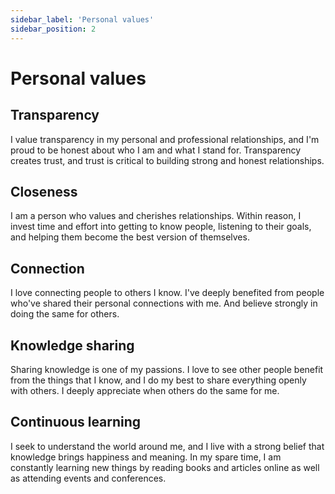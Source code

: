 ```yaml
---
sidebar_label: 'Personal values'
sidebar_position: 2
---
```


# Personal values

## Transparency
I value transparency in my personal and professional relationships, and I'm proud to be honest about who I am and what I stand for. Transparency creates trust, and trust is critical to building strong and honest relationships.

## Closeness
I am a person who values and cherishes relationships. Within reason, I invest time and effort into getting to know people, listening to their goals, and helping them become the best version of themselves. 

## Connection
I love connecting people to others I know. I've deeply benefited from people who've shared their personal connections with me. And believe strongly in doing the same for others.

## Knowledge sharing
Sharing knowledge is one of my passions.  I love to see other people benefit from the things that I know, and I do my best to share everything openly with others. I deeply appreciate when others do the same for me.

## Continuous learning
I seek to understand the world around me, and I live with a strong belief that knowledge brings happiness and meaning. In my spare time, I am constantly learning new things by reading books and articles online as well as attending events and conferences.